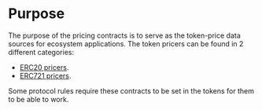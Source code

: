# Purpose

The purpose of the pricing contracts is to serve as the token-price data sources for ecosystem applications. The token pricers can be found in 2 different categories:

- [ERC20 pricers](./ERC20-PRICING.md).
- [ERC721 pricers](./ERC721-PRICING.md).

Some protocol rules require these contracts to be set in the tokens for them to be able to work.

